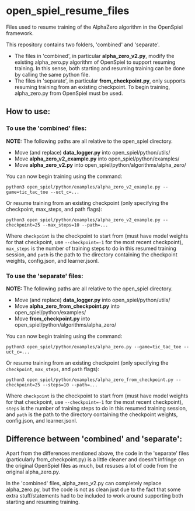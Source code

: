 # open_spiel_resume_files
Files used to resume training of the AlphaZero algorithm in the OpenSpiel framework.

This repository contains two folders, 'combined' and 'separate'.
- The files in 'combined', in particular **alpha_zero_v2.py**, modify the existing alpha_zero.py algorithm of OpenSpiel to  support resuming training. In this sense, both starting and resuming training can be done by calling the same python file.
- The files in 'separate', in particular **from_checkpoint.py**, only supports resuming training from an existing checkpoint. To begin training, alpha_zero.py from OpenSpiel must be used.

## How to use:
### To use the 'combined' files:
**NOTE:** The following paths are all relative to the open_spiel directory.
- Move (and replace) **data_logger.py** into open_spiel/python/utils/
- Move **alpha_zero_v2_example.py** into open_spiel/python/examples/
- Move **alpha_zero_v2.py** into open_spiel/python/algorithms/alpha_zero/

You can now begin training using the command:

  ```python3 open_spiel/python/examples/alpha_zero_v2_example.py --game=tic_tac_toe --uct_c=...```

Or resume training from an existing checkpoint (only specifying the checkpoint, max_steps, and path flags):

  ```python3 open_spiel/python/examples/alpha_zero_v2_example.py --checkpoint=25 --max_steps=10 --path=...```

Where ```checkpoint``` is the checkpoint to start from (must have model weights for that checkpoint, use ```--checkpoint=-1``` for the most recent checkpoint), ```max_steps``` is the number of training steps to do in this resumed training session, and ```path``` is the path to the directory containing the checkpoint weights, config.json, and learner.jsonl.

### To use the 'separate' files:
**NOTE:** The following paths are all relative to the open_spiel directory.
- Move (and replace) **data_logger.py** into open_spiel/python/utils/
- Move **alpha_zero_from_checkpoint.py** into open_spiel/python/examples/
- Move **from_checkpoint.py** into open_spiel/python/algorithms/alpha_zero/

You can now begin training using the command:

  ```python3 open_spiel/python/examples/alpha_zero.py --game=tic_tac_toe --uct_c=...```

Or resume training from an existing checkpoint (only specifying the ```checkpoint```, ```max_steps```, and ```path``` flags):

  ```python3 open_spiel/python/examples/alpha_zero_from_checkpoint.py --checkpoint=25 --steps=10 --path=...```

Where ```checkpoint``` is the checkpoint to start from (must have model weights for that checkpoint, use ```--checkpoint=-1``` for the most recent checkpoint), ```steps``` is the number of training steps to do in this resumed training session, and ```path``` is the path to the directory containing the checkpoint weights, config.json, and learner.jsonl.

## Difference between 'combined' and 'separate':
Apart from the differences mentioned above, the code in the 'separate' files (particularly from_checkpoint.py) is a little cleaner and doesn't infringe on the original OpenSpiel files as much, but resuses a lot of code from the original alpha_zero.py.

In the 'combined' files, alpha_zero_v2.py can completely replace alpha_zero.py, but the code is not as clean just due to the fact that some extra stuff/statements had to be included to work around supporting both starting and resuming training.
